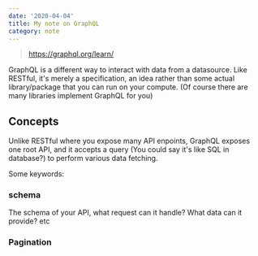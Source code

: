 ```yaml
---
date: '2020-04-04'
title: My note on GraphQL
category: note
---
```


> https://graphql.org/learn/

GraphQL is a different way to interact with data from a datasource. Like RESTful, it's merely a specification, an idea rather than some actual library/package that you can run on your compute. (Of course there are many libraries implement GraphQL for you)

## Concepts

Unlike RESTful where you expose many API enpoints, GraphQL exposes one root API, and it accepts a query (You could say it's like SQL in database?) to perform various data fetching.

Some keywords: 

### schema
The schema of your API, what request can it handle? What data can it provide? etc

### Pagination
